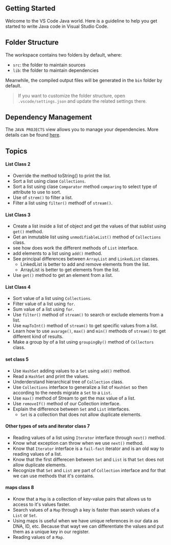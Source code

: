 ## Getting Started

Welcome to the VS Code Java world. Here is a guideline to help you get started to write Java code in Visual Studio Code.

## Folder Structure

The workspace contains two folders by default, where:

- `src`: the folder to maintain sources
- `lib`: the folder to maintain dependencies

Meanwhile, the compiled output files will be generated in the `bin` folder by default.

> If you want to customize the folder structure, open `.vscode/settings.json` and update the related settings there.

## Dependency Management

The `JAVA PROJECTS` view allows you to manage your dependencies. More details can be found [here](https://github.com/microsoft/vscode-java-dependency#manage-dependencies).

## Topics
#### List Class 2
- Override the method toString() to print the list.
- Sort a list using clase `Collections`.
- Sort a list using clase `Comparator` method `comparing` to select type of attribute to use to sort.
- Use of `strem()` to filter a list.
- Filter a list using `filter()` methodf of `stream()`.

#### List Class 3
- Create a list inside a list of object and get the values of that sublist using `get()` method.
- Get an inmutable list using `unmodifiableList()` method of `Collections` class.
- see how does work the different methods of `List` interface.
- add elements to a list using `add()` method.
- See principal differences between `ArrayList` and `LinkedList` classes.
    - LinkedList is better to add and remove elements from the list.
    - ArrayList is better to get elements from the list.
- Use `get()` method to get an element from a list.

#### List Class 4
- Sort value of a list using `Collections`.
- Filter value of a list using `for`.
- Sum value of a list using `for`.
- Use `filter()` method of `stream()` to search or exclude elements from a list.
- Use `mapToInt()` method of `stream()` to get specific values from a list.
- Learn how to use `avarage()`, `max()` and `min()` methods of `stream()` to get different kind of results.
- Make a group by of a list using `groupingBy()` method of `Collectors` class.

#### set class 5
- Use `HashSet` adding values to a `Set` using `add()` method.
- Read a `HashSet` and print the values.
- Underderstand hierarchical tree of `Collection` class.
- Use `Collections` interface to generalize a list of `HashSet` so then according to the needs migrate a `Set` to a `List`.
- Use `max()` method of Stream to get the max value of a list.
- Use `removeIf()` method of our Collection interface.
- Explain the difference between `Set` and `List` interfaces.
    - `Set` is a collection that does not allow duplicate elements.

#### Other types of sets and iterator class 7
- Reading values of a list using `Iterator` interface through `next()` method.
- Know what exception can throw when we use `next()` method.
- Know that `Iterator` interface is a `fail-fast` iterator and is an old way to reading values of a list.
- Know that the first differecen between `Set` and `List` is that `Set` does not allow duplicate elements.
- Recognize that `Set` and `List` are part of `Collection` interface and for that we can use methods that it's contains.

#### maps class 8
- Know that a `Map` is a collection of key-value pairs that allows us to access to it's values faster.
- Search values of a `Map` through a key is faster than search values of a `List` or `Set`.
- Using maps is useful when we have unique references in our data as DNA, ID, etc. Because that wayt we can differentiate the values and put them as a unique key in our register.
- Reading values of a `Map`.



